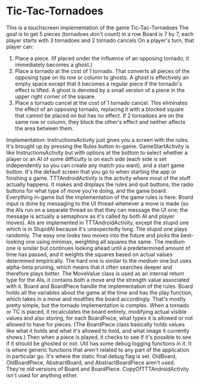 Tic-Tac-Tornadoes
=================

This is a touchscreen implementation of the game Tic-Tac-Tornadoes
The goal is to get 5 pieces (tornadoes don't count) in a row
Board is 7 by 7, each player starts with 3 tornadoes and 2 tornado cancels
On a player's turn, that player can:
1. Place a piece. (If placed under the influence of an opposing tornado, it immediately becomes a ghost.)
2. Place a tornado at the cost of 1 tornado. That converts all pieces of the opposing type on its row or column to ghosts. A ghost is effectively an empty space except that it becomes a regular piece if the tornado's effect is lifted. A ghost is denoted by a small version of a piece in the upper right corner of the square.
3. Place a tornado cancel at the cost of 1 tornado cancel. This eliminates the effect of an opposing tornado, replacing it with a blocked square that cannot be placed on but has no effect.
If 2 tornadoes are on the same row or column, they block the other's effect and neither affects the area between them.

Implementation:
InstructionsActivity just gives you a screen with the rules. It's brought up by pressing the Rules button in-game.
GameStartActivity is like InstructionsActivity but with options at the bottom to select whether a player or an AI of some difficulty is on each side (each side is set independently so you can create any match you want), and a start game button. It's the default screen that you go to when starting the app or finishing a game.
TTTAndroidActivity is the activity where most of the stuff actually happens. It makes and displays the rules and quit buttons, the radio buttons for what type of move you're doing, and the game board. Everything in-game but the implementation of the game rules is here. Board input is done by messaging to the UI thread whenever a move is made (so the AIs run on a separate thread so that they can message the UI one; the message is actually a semaphore as it's called by both AI and player moves).
AIs are implemented in TTTAndroidActivity, except the stupid one which is in StupidAI because it's unexpectedly long. The stupid one plays randomly. The easy one looks two moves into the future and picks the best-looking one using minimax, weighting all squares the same. The medium one is similar but continues looking ahead until a predetermined amount of time has passed, and it weights the squares based on actual values determined empirically. The hard one is similar to the medium one but uses alpha-beta pruning, which means that it often searches deeper and therefore plays better. The MoveValue class is used as an internal return type for the AIs, it contains both a move and the strength value associated with it.
Board and BoardPiece handle the implementation of the rules. Board holds all the variables about the game at the time and has the play function, which takes in a move and modifies the board accordingly. That's mostly pretty simple, but the tornado implementation is complex. When a tornado or TC is placed, it recalculates the board entirely, modifying actual visible values and also storing, for each BoardPiece, what types it is allowed or not allowed to have for pieces. (The BoardPiece class basically holds values like what it holds and what it's allowed to hold, and what image it currently shows.) Then when a piece is played, it checks to see if it's possible to see if it should be ghosted or not.
Util has some debug logging functions in it. It is where generic functions that aren't related to any part of the application in particular go. It's where the static final debug flag is set.
OldBoard, OldBoardPiece, AbstractBoard, and AbstractBoardPiece aren't used. They're old versions of Board and BoardPiece. CopyOfTTTAndroidActivity isn't used for anything either.
